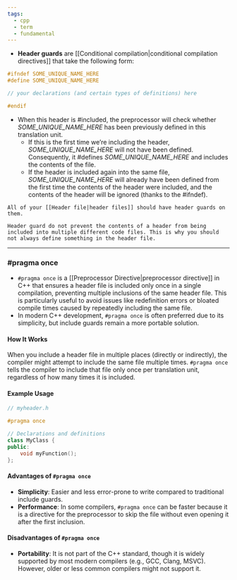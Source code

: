 ```yaml
---
tags:
  - cpp
  - term
  - fundamental
---
```


- **Header guards** are [[Conditional compilation|conditional compilation directives]] that take the following form:
```cpp
#ifndef SOME_UNIQUE_NAME_HERE
#define SOME_UNIQUE_NAME_HERE

// your declarations (and certain types of definitions) here

#endif
```

- When this header is \#included, the preprocessor will check whether _SOME_UNIQUE_NAME_HERE_ has been previously defined in this translation unit.
	- If this is the first time we’re including the header, _SOME_UNIQUE_NAME_HERE_ will not have been defined. Consequently, it \#defines _SOME_UNIQUE_NAME_HERE_ and includes the contents of the file.
	- If the header is included again into the same file, _SOME_UNIQUE_NAME_HERE_ will already have been defined from the first time the contents of the header were included, and the contents of the header will be ignored (thanks to the \#ifndef).

```ad-tip
All of your [[Header file|header files]] should have header guards on them.
```

```ad-important
Header guard do not prevent the contents of a header from being included into multiple different code files. This is why you should not always define something in the header file.
```
---

### \#pragma once
- `#pragma once` is a [[Preprocessor Directive|preprocessor directive]] in C++ that ensures a header file is included only once in a single compilation, preventing multiple inclusions of the same header file. This is particularly useful to avoid issues like redefinition errors or bloated compile times caused by repeatedly including the same file.
- In modern C++ development, `#pragma once` is often preferred due to its simplicity, but include guards remain a more portable solution.

#### How It Works

When you include a header file in multiple places (directly or indirectly), the compiler might attempt to include the same file multiple times. `#pragma once` tells the compiler to include that file only once per translation unit, regardless of how many times it is included.

#### Example Usage

```cpp
// myheader.h

#pragma once

// Declarations and definitions
class MyClass {
public:
    void myFunction();
};
```

#### Advantages of `#pragma once`
- **Simplicity**: Easier and less error-prone to write compared to traditional include guards.
- **Performance**: In some compilers, `#pragma once` can be faster because it is a directive for the preprocessor to skip the file without even opening it after the first inclusion.

#### Disadvantages of `#pragma once`
- **Portability**: It is not part of the C++ standard, though it is widely supported by most modern compilers (e.g., GCC, Clang, MSVC). However, older or less common compilers might not support it.
